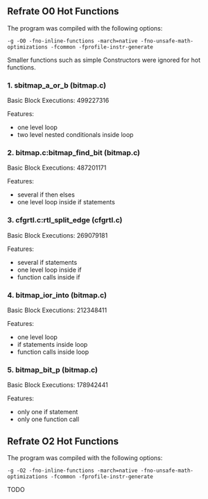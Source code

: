 ## Refrate O0 Hot Functions

The program was compiled with the following options:

```-g -O0 -fno-inline-functions -march=native -fno-unsafe-math-optimizations -fcommon -fprofile-instr-generate```

Smaller functions such as simple Constructors were ignored for hot functions.

### 1. sbitmap_a_or_b (bitmap.c)
Basic Block Executions: 499227316

Features:
 - one level loop 
 - two level nested conditionals inside loop


### 2. bitmap.c:bitmap_find_bit (bitmap.c)
Basic Block Executions: 487201171

Features:
 - several if then elses
 - one level loop inside if statements

### 3. cfgrtl.c:rtl_split_edge (cfgrtl.c)
Basic Block Executions: 269079181

Features:
  - several if statements
  - one level loop inside if
  - function calls inside if

### 4. bitmap_ior_into (bitmap.c)
Basic Block Executions: 212348411

Features:
  - one level loop
  - if statements inside loop
  - function calls inside loop

### 5. bitmap_bit_p (bitmap.c)
Basic Block Executions: 178942441

Features:
  - only one if statement
  - only one function call

## Refrate O2 Hot Functions

The program was compiled with the following options:

```-g -O2 -fno-inline-functions -march=native -fno-unsafe-math-optimizations -fcommon -fprofile-instr-generate```

TODO
